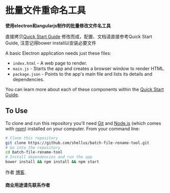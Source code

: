# 批量文件重命名工具

**使用electron和angularjs制作的批量修改文件名工具**

直接拷贝[Quick Start Guide](http://electron.atom.io/docs/latest/tutorial/quick-start) 修改而成，配置、文档请直接参考Quick Start Guide, 注意记得bower install以安装必要文件

A basic Electron application needs just these files:

- `index.html` - A web page to render.
- `main.js` - Starts the app and creates a browser window to render HTML.
- `package.json` - Points to the app's main file and lists its details and dependencies.

You can learn more about each of these components within the [Quick Start Guide](http://electron.atom.io/docs/latest/tutorial/quick-start).

## To Use

To clone and run this repository you'll need [Git](https://git-scm.com) and [Node.js](https://nodejs.org/en/download/) (which comes with [npm](http://npmjs.com)) installed on your computer. From your command line:

```bash
# Clone this repository
git clone https://github.com/shellus/batch-file-rename-tool.git
# Go into the repository
cd batch-file-rename-tool
# Install dependencies and run the app
bower install && npm install && npm start
```

作者 [博客](https://blog.endaosi.com).

#### 商业用途请先联系作者
